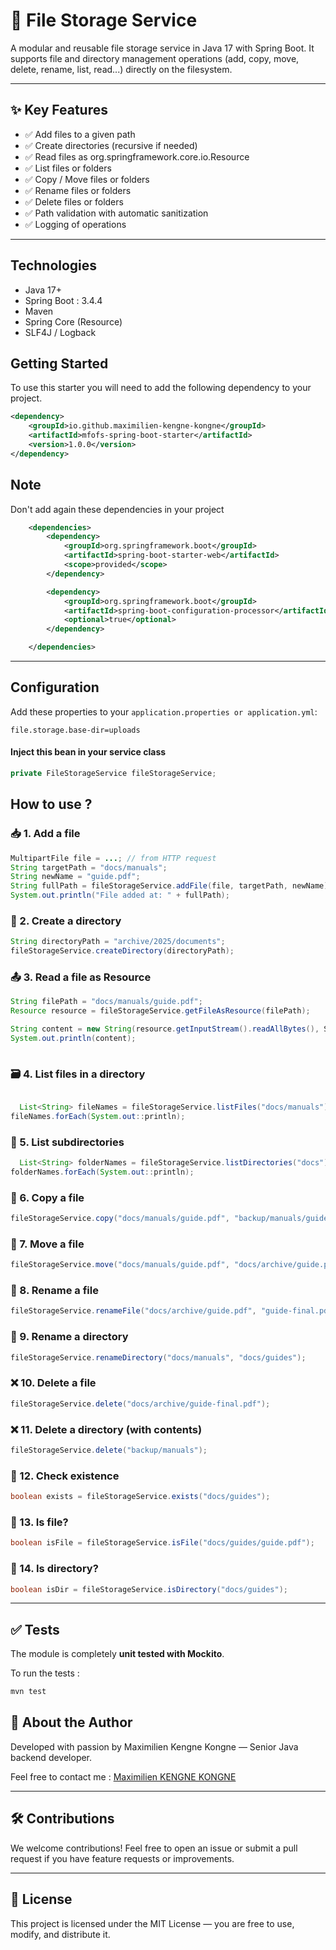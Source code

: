 # 📁 File Storage Service

A modular and reusable file storage service in Java 17 with Spring Boot. It supports file and directory management operations (add, copy, move, delete, rename, list, read...) directly on the filesystem.

---

## ✨ Key Features

- ✅ Add files to a given path
- ✅ Create directories (recursive if needed)
- ✅ Read files as org.springframework.core.io.Resource
- ✅ List files or folders
- ✅ Copy / Move files or folders
- ✅ Rename files or folders
- ✅ Delete files or folders
- ✅ Path validation with automatic sanitization
- ✅ Logging of operations


---

## Technologies

- Java 17+
- Spring Boot : 3.4.4
- Maven
- Spring Core (Resource)
- SLF4J / Logback


## Getting Started

To use this starter you will need to add the following dependency to your project.

```xml
<dependency>
    <groupId>io.github.maximilien-kengne-kongne</groupId>
    <artifactId>mfofs-spring-boot-starter</artifactId>
    <version>1.0.0</version>
</dependency>
```

## Note
Don't add again these dependencies in your project

``` xml
	<dependencies>
		<dependency>
			<groupId>org.springframework.boot</groupId>
			<artifactId>spring-boot-starter-web</artifactId>
			<scope>provided</scope>
		</dependency>

		<dependency>
			<groupId>org.springframework.boot</groupId>
			<artifactId>spring-boot-configuration-processor</artifactId>
			<optional>true</optional>
		</dependency>

	</dependencies>
```

---
## Configuration

Add these properties to your `application.properties or application.yml`:

``` properties
file.storage.base-dir=uploads
```


#### Inject this bean in your service class

``` java
private FileStorageService fileStorageService;
```

## How to use ?

### 📥 1. Add a file

``` java
MultipartFile file = ...; // from HTTP request
String targetPath = "docs/manuals";
String newName = "guide.pdf";
String fullPath = fileStorageService.addFile(file, targetPath, newName);
System.out.println("File added at: " + fullPath);
```

### 📁 2. Create a directory

``` java
String directoryPath = "archive/2025/documents";
fileStorageService.createDirectory(directoryPath);
```

### 📤 3. Read a file as Resource

``` java
String filePath = "docs/manuals/guide.pdf";
Resource resource = fileStorageService.getFileAsResource(filePath);

String content = new String(resource.getInputStream().readAllBytes(), StandardCharsets.UTF_8);
System.out.println(content);
    
```
### 🗃️ 4. List files in a directory

``` java

  List<String> fileNames = fileStorageService.listFiles("docs/manuals");
fileNames.forEach(System.out::println);

```

### 📂 5. List subdirectories

``` java
  List<String> folderNames = fileStorageService.listDirectories("docs");
folderNames.forEach(System.out::println);

```

### 🔁 6. Copy a file

``` java
fileStorageService.copy("docs/manuals/guide.pdf", "backup/manuals/guide_backup.pdf");
```

### 🚚 7. Move a file

``` java
fileStorageService.move("docs/manuals/guide.pdf", "docs/archive/guide.pdf");

```

### 📝 8. Rename a file

``` java
fileStorageService.renameFile("docs/archive/guide.pdf", "guide-final.pdf");

```

### 📝 9. Rename a directory

``` java
fileStorageService.renameDirectory("docs/manuals", "docs/guides");

```

### ❌ 10. Delete a file

``` java
fileStorageService.delete("docs/archive/guide-final.pdf");
```

### ❌ 11. Delete a directory (with contents)

``` java
fileStorageService.delete("backup/manuals");
```

### 📄 12. Check existence

``` java
boolean exists = fileStorageService.exists("docs/guides");
```

### 📁 13. Is file?

``` java
boolean isFile = fileStorageService.isFile("docs/guides/guide.pdf");
```

### 📂 14. Is directory?

``` java
boolean isDir = fileStorageService.isDirectory("docs/guides");
```

---

## ✅ Tests

The module is completely **unit tested with Mockito**.

To run the tests :

```bash
mvn test
```
## 👤 About the Author
Developed with passion by Maximilien Kengne Kongne —
Senior Java backend developer.

Feel free to contact me : <a href="mailto:maximiliendenver@gmail.com">Maximilien KENGNE KONGNE</a>

---
## 🛠️ Contributions
We welcome contributions!
Feel free to open an issue or submit a pull request if you have feature requests or improvements.

---
## 📜 License
This project is licensed under the MIT License — you are free to use, modify, and distribute it.
